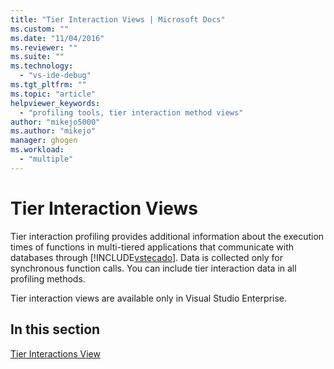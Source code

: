 ```yaml
---
title: "Tier Interaction Views | Microsoft Docs"
ms.custom: ""
ms.date: "11/04/2016"
ms.reviewer: ""
ms.suite: ""
ms.technology: 
  - "vs-ide-debug"
ms.tgt_pltfrm: ""
ms.topic: "article"
helpviewer_keywords: 
  - "profiling tools, tier interaction method views"
author: "mikejo5000"
ms.author: "mikejo"
manager: ghogen
ms.workload: 
  - "multiple"
---
```

# Tier Interaction Views

Tier interaction profiling provides additional information about the execution times of functions in multi-tiered applications that communicate with databases through [!INCLUDE[vstecado](../data-tools/includes/vstecado_md.md)]. Data is collected only for synchronous function calls. You can include tier interaction data in all profiling methods.

Tier interaction views are available only in Visual Studio Enterprise.

## In this section

[Tier Interactions View](../profiling/tier-interactions-view.md)